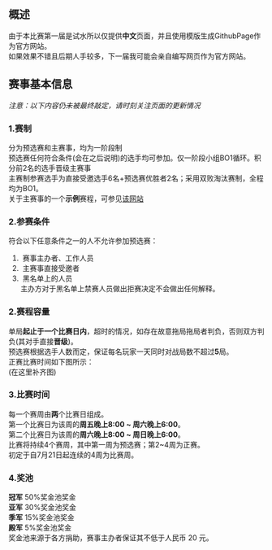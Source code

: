 ## 概述  
由于本比赛第一届是试水所以仅提供**中文**页面，并且使用模版生成GithubPage作为官方网站。  
如果效果不错且后期人手较多，下一届我可能会亲自编写网页作为官方网站。  

## 赛事基本信息  
_注意：以下内容仍未被最终敲定，请时刻关注页面的更新情况_   

### 1.赛制
分为预选赛和主赛事，均为一阶段制  
预选赛任何符合条件(会在之后说明)的选手均可参加。仅一阶段小组BO1循环。积分前2名的选手晋级主赛事  
主赛制参赛选手为直接受邀选手6名+预选赛优胜者2名；采用双败淘汰赛制，全程均为BO1。  
关于主赛事的一个**示例**赛程，可参见[该网站](http://challonge.com/q24r6vjf)  

### 2.参赛条件  
符合以下任意条件之一的人不允许参加预选赛：  
1.  赛事主办者、工作人员  
2.  主赛事直接受邀者    
3.  黑名单上的人员  
主办方对于黑名单上禁赛人员做出拒赛决定不会做出任何解释。  

### 2.赛程容量
单局**起止于一个比赛日内**，超时的情况，如存在故意拖局拖局者判负，否则双方判负(其对手直接**晋级**)。  
预选赛根据选手人数而定，保证每名玩家一天同时对战局数不超过**5**局。  
正赛比赛时间如下图所示：  
(在这里补齐图)  

### 3.比赛时间  
每一个赛周由**两**个比赛日组成。  
第一个比赛日为该周的**周五晚上8:00 ~ 周六晚上6:00**。  
第二个比赛日为该周的**周六晚上8:00 ~ 周日晚上6:00**。  
比赛将持续4个赛周，其中第一周为预选赛；第2~4周为正赛。  
初定于自7月21日起连续的4周为比赛周。  

### 4.奖池  
**冠军** 50%奖金池奖金  
**亚军** 30%奖金池奖金  
**季军** 15%奖金池奖金  
**殿军** 5%奖金池奖金  
奖金池来源于各方捐助，赛事主办者保证其不低于人民币 20 元。  
